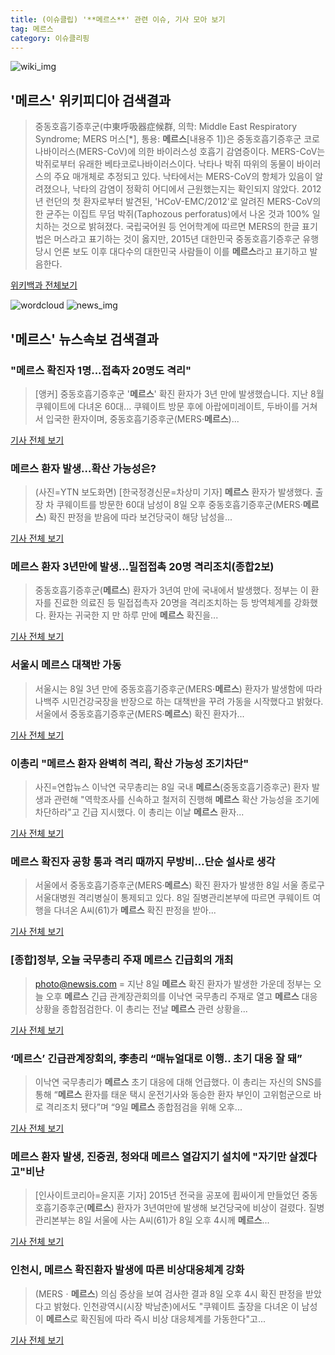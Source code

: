 ```yaml
---
title: (이슈클립) '**메르스**' 관련 이슈, 기사 모아 보기
tag: 메르스
category: 이슈클리핑
---
```

![wiki_img](https://user-images.githubusercontent.com/42597476/44503234-41136a80-a6d0-11e8-9071-6fc6418eafe4.png)
## **'**메르스**'** 위키피디아 검색결과
>중동호흡기증후군(中東呼吸器症候群, 의학: Middle East Respiratory Syndrome; MERS 머스[*], 통용: **메르스**[내용주 1])은 중동호흡기증후군 코로나바이러스(MERS-CoV)에 의한 바이러스성 호흡기 감염증이다. MERS-CoV는 박쥐로부터 유래한 베타코로나바이러스이다. 낙타나 박쥐 따위의 동물이 바이러스의 주요 매개체로 추정되고 있다. 낙타에서는 MERS-CoV의 항체가 있음이 알려졌으나, 낙타의 감염이 정확히 어디에서 근원했는지는 확인되지 않았다. 2012년 런던의 첫 환자로부터 발견된, 'HCoV-EMC/2012'로 알려진 MERS-CoV의 한 균주는 이집트 무덤 박쥐(Taphozous perforatus)에서 나온 것과 100% 일치하는 것으로 밝혀졌다. 국립국어원 등 언어학계에 따르면 MERS의 한글 표기법은 머스라고 표기하는 것이 옳지만, 2015년 대한민국 중동호흡기증후군 유행 당시 언론 보도 이후 대다수의 대한민국 사람들이 이를 **메르스**라고 표기하고 발음한다.

<a href="https://ko.wikipedia.org/wiki/메르스" target="_blank">위키백과 전체보기</a>

![wordcloud](https://s3.ap-northeast-2.amazonaws.com/lyrics101-wordcloud/2018-09-09-1536424558.png)
![news_img](https://user-images.githubusercontent.com/42597476/44507050-1206f400-a6e4-11e8-8d98-7ffbfebb353f.png)
## **'**메르스**'** 뉴스속보 검색결과
### "**메르스** 확진자 1명...접촉자 20명도 격리"

>[앵커] 중동호흡기증후군 '**메르스**' 확진 환자가 3년 만에 발생했습니다. 지난 8월 쿠웨이트에 다녀온 60대... 쿠웨이트 방문 후에 아랍에미레이트, 두바이를 거쳐서 입국한 환자이며, 중동호흡기증후군(MERS·**메르스**)...

<a href="http://www.ytn.co.kr/_ln/0103_201809090001433658" target="_blank">기사 전체 보기</a>

### **메르스** 환자 발생…확산 가능성은?

>(사진=YTN 보도화면) [한국정경신문=차상미 기자] **메르스** 환자가 발생했다. 출장 차 쿠웨이트를 방문한 60대 남성이 8일 오후 중동호흡기증후군(MERS·**메르스**) 확진 판정을 받음에 따라 보건당국이 해당 남성을...

<a href="http://kpenews.com/Board.aspx?BoardNo=18655" target="_blank">기사 전체 보기</a>

### **메르스** 환자 3년만에 발생…밀접접촉 20명 격리조치(종합2보)

>중동호흡기증후군(**메르스**) 환자가 3년여 만에 국내에서 발생했다. 정부는 이 환자를 진료한 의료진 등 밀접접촉자 20명을 격리조치하는 등 방역체계를 강화했다. 환자는 귀국한 지 만 하루 만에 **메르스** 확진을...

<a href="http://app.yonhapnews.co.kr/YNA/Basic/SNS/r.aspx?c=AKR20180908043952017&did=1195m" target="_blank">기사 전체 보기</a>

### 서울시 **메르스** 대책반 가동

>서울시는 8일 3년 만에 중동호흡기증후군(MERS·**메르스**) 환자가 발생함에 따라 나백주 시민건강국장을 반장으로 하는 대책반을 꾸려 가동을 시작했다고 밝혔다. 서울에서 중동호흡기증후군(MERS·**메르스**) 확진 환자가...

<a href="http://news.joins.com/article/olink/22545696" target="_blank">기사 전체 보기</a>

### 이총리 "**메르스** 환자 완벽히 격리, 확산 가능성 조기차단"

>사진=연합뉴스 이낙연 국무총리는 8일 국내 **메르스**(중동호흡기증후군) 환자 발생과 관련해 "역학조사를 신속하고 철저히 진행해 **메르스** 확산 가능성을 조기에 차단하라"고 긴급 지시했다. 이 총리는 이날 **메르스** 환자...

<a href="http://news.hankyung.com/article/2018090842437" target="_blank">기사 전체 보기</a>

### **메르스** 확진자 공항 통과 격리 때까지 무방비…단순 설사로 생각

>서울에서 중동호흡기증후군(MERS·**메르스**) 확진 환자가 발생한 8일 서울 종로구 서울대병원 격리병실이 통제되고 있다. 8일 질병관리본부에 따르면 쿠웨이트 여행을 다녀온 A씨(61)가 **메르스** 확진 판정을 받아...

<a href="http://news1.kr/articles/?3421209" target="_blank">기사 전체 보기</a>

### [종합]정부, 오늘 국무총리 주재 **메르스** 긴급회의 개최

>photo@newsis.com = 지난 8일 **메르스** 확진 환자가 발생한 가운데 정부는 오늘 오후 **메르스** 긴급 관계장관회의를 이낙연 국무총리 주재로 열고 **메르스** 대응상황을 종합점검한다. 이 총리는 전날 **메르스** 관련 상황을...

<a href="http://www.newsis.com/view/?id=NISX20180909_0000413217&cID=10301&pID=10300" target="_blank">기사 전체 보기</a>

### ‘**메르스**’ 긴급관계장회의, 李총리 “매뉴얼대로 이행.. 초기 대응 잘 돼”

>이낙연 국무총리가 **메르스** 초기 대응에 대해 언급했다. 이 총리는 자신의 SNS를 통해 “**메르스** 환자를 태운 택시 운전기사와 동승한 환자 부인이 고위험군으로 바로 격리조치 됐다”며 “9일 **메르스** 종합점검을 위해 오후...

<a href="http://www.kookje.co.kr/news2011/asp/newsbody.asp?code=0300&key=20180909.99099003242" target="_blank">기사 전체 보기</a>

### **메르스** 환자 발생, 진중권, 청와대 **메르스** 열감지기 설치에 "자기만 살겠다고"비난

>[인사이트코리아=윤지훈 기자] 2015년 전국을 공포에 휩싸이게 만들었던 중동호흡기증후군(**메르스**) 환자가 3년여만에 발생해 보건당국에 비상이 걸렸다. 질병관리본부는 8일 서울에 사는 A씨(61)가 8일 오후 4시께 **메르스**...

<a href="http://www.insightkorea.co.kr//news/articleView.html?idxno=30905" target="_blank">기사 전체 보기</a>

### 인천시, **메르스** 확진환자 발생에 따른 비상대응체계 강화

>(MERSㆍ**메르스**) 의심 증상을 보여 검사한 결과 8일 오후 4시 확진 판정을 받았다고 밝혔다. 인천광역시(시장 박남춘)에서도 "쿠웨이트 출장을 다녀온 이 남성이 **메르스**로 확진됨에 따라 즉시 비상 대응체계를 가동한다"고...

<a href="http://www.anewsa.com/detail.php?number=1369442&thread=09r02" target="_blank">기사 전체 보기</a>


